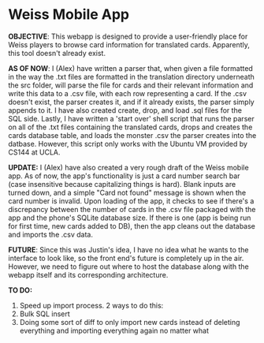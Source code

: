 Weiss Mobile App
================

<b>OBJECTIVE</b>: This webapp is designed to provide a user-friendly place for Weiss players to browse card information for translated cards. Apparently, this tool doesn't already exist.

<b>AS OF NOW</b>: I (Alex) have written a parser that, when given a file formatted in the way the .txt files are formatted in the translation directory underneath the src folder, will parse the file for cards and their relevant information and write this data to a .csv file, with each row representing a card. If the .csv doesn't exist, the parser creates it, and if it already exists, the parser simply appends to it. I have also created create, drop, and load .sql files for the SQL side. Lastly, I have written a 'start over' shell script that runs the parser on all of the .txt files containing the translated cards, drops and creates the cards database table, and loads the monster .csv the parser creates into the datbase. However, this script only works with the Ubuntu VM provided by CS144 at UCLA.

<b>UPDATE:</b> I (Alex) have also created a very rough draft of the Weiss mobile app. As of now, the app's functionality is just a card number search bar (case insensitive because capitalizing things is hard). Blank inputs are turned down, and a simple "Card not found" message is shown when the card number is invalid. Upon loading of the app, it checks to see if there's a discrepancy between the number of cards in the .csv file packaged with the app and the phone's SQLite database size. If there is one (app is being run for first time, new cards added to DB), then the app cleans out the database and imports the .csv data.

<b>FUTURE</b>: Since this was Justin's idea, I have no idea what he wants to the interface to look like, so the front end's future is completely up in the air. However, we need to figure out where to host the database along with the webapp itself and its corresponding architecture.

<b>TO DO:</b>
1) Speed up import process. 2 ways to do this:
  1) Bulk SQL insert
  2) Doing some sort of diff to only import new cards instead of deleting everything and importing everything again no      matter what
